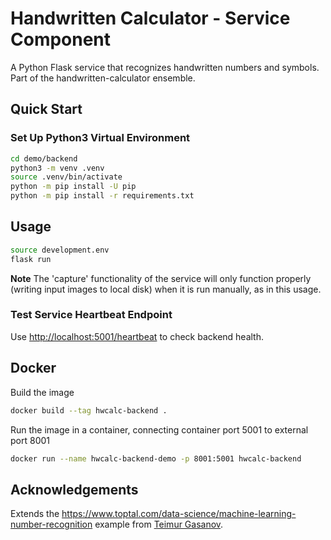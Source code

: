 # Handwritten Calculator - Service Component

A Python Flask service that recognizes handwritten numbers and symbols. Part of the handwritten-calculator ensemble.

## Quick Start

### Set Up Python3 Virtual Environment

```bash
cd demo/backend
python3 -m venv .venv
source .venv/bin/activate
python -m pip install -U pip
python -m pip install -r requirements.txt
```

## Usage

```bash
source development.env
flask run
```

**Note** The 'capture' functionality of the service will only function properly (writing input images to local disk) when it is run manually, as in this usage.

### Test Service Heartbeat Endpoint

Use [http://localhost:5001/heartbeat](http://localhost:5001/heartbeat) to check backend health.

## Docker

Build the image

```bash
docker build --tag hwcalc-backend .
```

Run the image in a container, connecting container port 5001 to external port 8001

```bash
docker run --name hwcalc-backend-demo -p 8001:5001 hwcalc-backend
```

## Acknowledgements

Extends the <https://www.toptal.com/data-science/machine-learning-number-recognition> example from [Teimur Gasanov](https://www.toptal.com/resume/teimur-gasanov).
